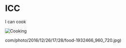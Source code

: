 # ICC

I can cook

![Cooking](https://raw.githubusercontent.com/jinhopark8345/ICC/master/assets/image1.png)

<!-- https://raw.githubusercontent.com/bridgecrewio/checkov/master/docs/web/images/checkov_by_bridgecrew.png -->
<!-- https://github.com/jinhopark8345/ICC.git -->
<!-- https://github.com/jinhopark8345/ICC/tree/devjin -->


com/photo/2016/12/26/17/28/food-1932466_960_720.jpg)

